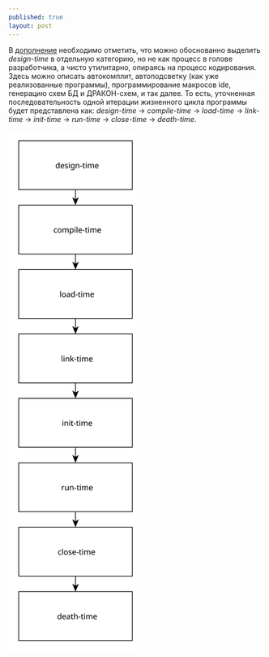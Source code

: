 ```yaml
---
published: true
layout: post
---
```


В [дополнение](http://b.ocsf.in/2015/09/28/%D0%90%D0%B4-%D0%BA%D0%BE%D0%BD%D1%86%D0%B5%D0%BF%D1%86%D0%B8%D0%B9/) необходимо отметить, что можно обоснованно выделить *design-time* в отдельную категорию, но не как процесс в голове разработчика, а чисто утилитарно, опираясь на процесс кодирования. Здесь можно описать автокомплит, автоподсветку (как уже реализованные программы), программирование макросов ide, генерацию схем БД и ДРАКОН-схем, и так далее. То есть, уточненная последовательность одной итерации жизненного цикла программы будет представлена как: *design-time* -> *compile-time* -> *load-time* -> *link-time* -> *init-time* -> *run-time* -> *close-time* -> *death-time*.

![](https://raw.githubusercontent.com/kpmy/kpmy.github.io/master/_posts/code-life-line.svg)
